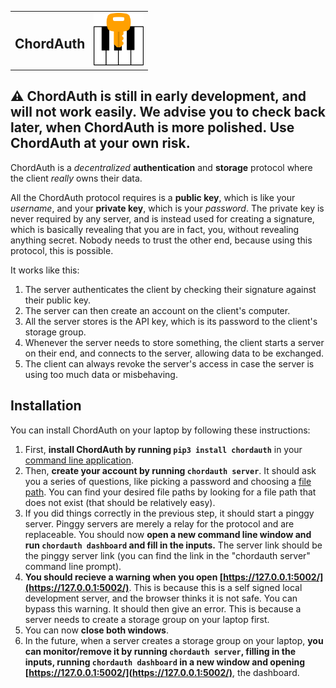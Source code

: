 <table>
  <tr>
    <td><h2>ChordAuth</h2></td>
    <td><img src="https://raw.githubusercontent.com/SeafoodStudios/ChordAuth/main/resources/logo.png" alt="ChordAuth Logo" width="80"/></td>
  </tr>
</table>

## ⚠️ ChordAuth is still in early development, and will not work easily. We advise you to check back later, when ChordAuth is more polished. Use ChordAuth at your own risk.

ChordAuth is a _decentralized_ **authentication** and **storage** protocol where the client _really_ owns their data.

All the ChordAuth protocol requires is a **public key**, which is like your _username_, and your **private key**, which is your _password_. The private key is never required by any server, and is instead used for creating a signature, which is basically revealing that you are in fact, you, without revealing anything secret. Nobody needs to trust the other end, because using this protocol, this is possible. 

It works like this:
1. The server authenticates the client by checking their signature against their public key.
2. The server can then create an account on the client's computer.
3. All the server stores is the API key, which is its password to the client's storage group.
4. Whenever the server needs to store something, the client starts a server on their end, and connects to the server, allowing data to be exchanged.
5. The client can always revoke the server's access in case the server is using too much data or misbehaving.

## Installation

You can install ChordAuth on your laptop by following these instructions:

1. First, **install ChordAuth by running ```pip3 install chordauth```** in your [command line application](https://www.w3schools.com/whatis/whatis_cli.asp).
2. Then, **create your account by running ```chordauth server```**. It should ask you a series of questions, like picking a password and choosing a [file path](https://www.codecademy.com/resources/docs/general/file-paths). You can find your desired file paths by looking for a file path that does not exist (that should be relatively easy).
3. If you did things correctly in the previous step, it should start a pinggy server. Pinggy servers are merely a relay for the protocol and are replaceable. You should now **open a new command line window and run ```chordauth dashboard``` and fill in the inputs.** The server link should be the pinggy server link (you can find the link in the "chordauth server" command line prompt).
4. **You should recieve a warning when you open [https://127.0.0.1:5002/](https://127.0.0.1:5002/)**. This is because this is a self signed local development server, and the browser thinks it is not safe. You can bypass this warning. It should then give an error. This is because a server needs to create a storage group on your laptop first.
5. You can now **close both windows**.
6. In the future, when a server creates a storage group on your laptop, **you can monitor/remove it by running ```chordauth server```, filling in the inputs, running ```chordauth dashboard``` in a new window and opening [https://127.0.0.1:5002/](https://127.0.0.1:5002/)**, the dashboard.
